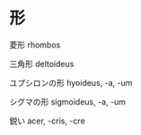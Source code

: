 形
===

菱形 rhombos

三角形 deltoideus

ユプシロンの形 hyoideus, -a, -um

シグマの形 sigmoideus, -a, -um

鋭い acer, -cris, -cre